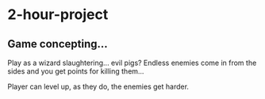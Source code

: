# 2-hour-project

## Game concepting...
Play as a wizard slaughtering... evil pigs? Endless enemies come in from the sides and you get points for killing them...

Player can level up, as they do, the enemies get harder.
